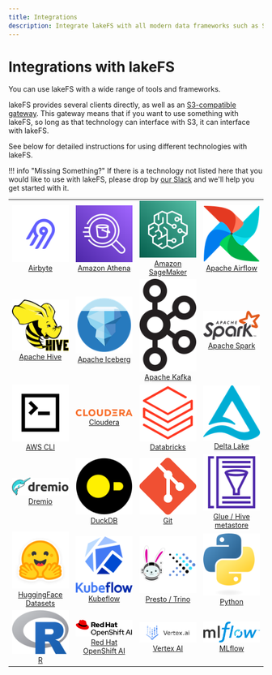 ```yaml
---
title: Integrations
description: Integrate lakeFS with all modern data frameworks such as Spark, Apache Iceberg, Hive, AWS Athena, Presto, and more.
---
```


# Integrations with lakeFS

You can use lakeFS with a wide range of tools and frameworks.

lakeFS provides several clients directly, as well as an [S3-compatible gateway](../understand/architecture.md#s3-gateway). This gateway means that if you want to use something with lakeFS, so long as that technology can interface with S3, it can interface with lakeFS.

See below for detailed instructions for using different technologies with lakeFS.

!!! info "Missing Something?"
    If there is a technology not listed here that you would like to use with lakeFS, please drop by [our Slack](https://lakefs.io/slack) and we'll help you get started with it.

<table>
    <tr>
        <td width="25%" align=center><a href="airbyte/"><img width=120 src="../assets/img/logos/airbyte.png" alt="airbyte logo" /><br />Airbyte</a></td>
        <td width="25%" align=center><a href="athena/"><img width=120 src="../assets/img/logos/athena.png" alt="athena logo"/><br/>Amazon Athena</a></td>
        <td width="25%" align=center><a href="sagemaker/"><img width=120 src="../assets/img/logos/sagemaker.png" alt="sagemaker logo"/><br/>Amazon SageMaker</a></td>
        <td width="25%" align=center><a href="airflow/"><img width=120 src="../assets/img/logos/airflow.png" alt="airflow logo"/><br/>Apache Airflow</a></td>
    </tr>
    <tr>
        <td width="25%" align=center><a href="hive/"><img width=120 src="../assets/img/logos/apache_hive.png" alt="apache_hive logo"/><br/>Apache Hive</a></td>
        <td width="25%" align=center><a href="iceberg/"><img width=120 src="../assets/img/logos/apache_iceberg.png" alt="apache_iceberg logo"/><br/>Apache Iceberg</a></td>
        <td width="25%" align=center><a href="kafka/"><img width=120 src="../assets/img/logos/apache_kafka.png" alt="apache_kafka logo"/><br/>Apache Kafka</a></td>
        <td width="25%" align=center><a href="spark/"><img width=120 src="../assets/img/logos/apache_spark.png" alt="apache_spark logo"/><br/>Apache Spark</a></td>
    </tr>
    <tr>
        <td width="25%" align=center><a href="aws_cli/"><img width=120 src="../assets/img/logos/cli.png" alt="cli logo"/><br/>AWS CLI</a></td>
        <td width="25%" align=center><a href="cloudera/"><img width=120 src="../assets/img/logos/cloudera.png" alt="cloudera logo"/><br/>Cloudera</a></td>
        <td width="25%" align=center><a href="databricks/"><img width=120 src="../assets/img/logos/databricks.png" alt="Databricks Logo"/><br/>Databricks</a></td>
        <td width="25%" align=center><a href="delta/"><img width=120 src="../assets/img/logos/delta-lake.png" alt="delta lake logo"/><br/>Delta Lake</a></td>
    </tr>
    <tr>
        <td width="25%" align=center><a href="dremio/"><img width=120 src="../assets/img/logos/dremio.png" alt="dremio logo"/><br/>Dremio</a></td>
        <td width="25%" align=center><a href="duckdb/"><img width=120 src="../assets/img/logos/duckdb.png" alt="duckdb logo"/><br/>DuckDB</a></td>
        <td width="25%" align=center><a href="git/"><img width=120 src="../assets/img/logos/git.png" alt="git logo"/><br/>Git</a></td>
        <td width="25%" align=center><a href="glue_hive_metastore/"><img width=120 src="../assets/img/logos/glue.png" alt="glue logo"/><br/>Glue / Hive metastore</a></td>
    </tr>
    <tr>
        <td width="25%" align=center><a href="huggingface_datasets/"><img width=120 src="../assets/img/logos/huggingface.png" alt="Hugging Face Logo"/><br/>HuggingFace Datasets</a></td>
        <td width="25%" align=center><a href="kubeflow/"><img width=120 src="../assets/img/logos/kubeflow.png" alt="kubeflow logo"/><br/>Kubeflow</a></td>
        <td width="25%" align=center><a href="presto_trino/"><img width=120 src="../assets/img/logos/trino_presto.png" alt="presto and trino logos"/><br/>Presto / Trino</a></td>
        <td width="25%" align=center><a href="python/"><img width=120 src="../assets/img/logos/python.png" alt="python logo"/><br/>Python</a></td>
    </tr>
    <tr>
        <td width="25%" align=center><a href="r/"><img width=120 src="../assets/img/logos/r.png" alt="r logo"/><br/>R</a></td>
        <td width="25%" align=center><a href="red_hat_openshift_ai/"><img width=120 src="../assets/img/logos/red_hat_openshift_ai.png" alt="Red Hat OpenShift AI Logo"/><br/>Red Hat OpenShift AI</a></td>
        <td width="25%" align=center><a href="vertex_ai/"><img width=120 src="../assets/img/logos/vertex_ai.png" alt="Vertex AI Logo"/><br/>Vertex AI</a></td>
        <td width="25%" align=center><a href="mlflow/"><img width=120 src="../assets/img/logos/MLflow-logo.png" alt="MLflow Logo"/><br/>MLflow</a></td>
    </tr>
</table>
